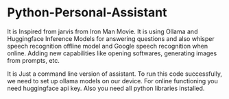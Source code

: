 # Python-Personal-Assistant
It is Inspired from jarvis from Iron Man Movie. It is using Ollama and Huggingface Inference Models for answering questions and also whisper speech recognition offline model and Google speech recognition when online. Adding new capabilities like opening softwares, generating images from prompts, etc.

It is Just a command line version of assistant. To run this code successfully, we need to set up ollama models on our device. For online functioning you need huggingface api key. Also you need all python libraries installed.


